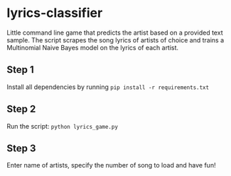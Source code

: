 # lyrics-classifier
Little command line game that predicts the artist based on a provided text sample.
The script scrapes the song lyrics of artists of choice and trains a Multinomial Naive Bayes model on the lyrics of each artist.

## Step 1
Install all dependencies by running `pip install -r requirements.txt`

## Step 2
Run the script: `python lyrics_game.py`

## Step 3
Enter name of artists, specify the number of song to load and have fun!


